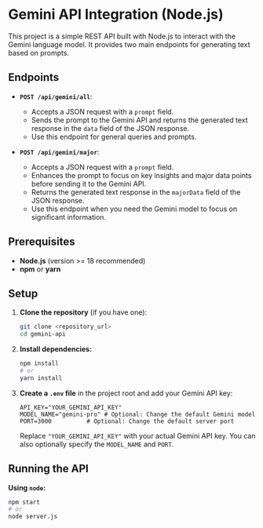 # Gemini API Integration (Node.js)

This project is a simple REST API built with Node.js to interact with the Gemini language model. It provides two main endpoints for generating text based on prompts.

## Endpoints

* **`POST /api/gemini/all`**:
    * Accepts a JSON request with a `prompt` field.
    * Sends the prompt to the Gemini API and returns the generated text response in the `data` field of the JSON response.
    * Use this endpoint for general queries and prompts.

* **`POST /api/gemini/major`**:
    * Accepts a JSON request with a `prompt` field.
    * Enhances the prompt to focus on key insights and major data points before sending it to the Gemini API.
    * Returns the generated text response in the `majorData` field of the JSON response.
    * Use this endpoint when you need the Gemini model to focus on significant information.

## Prerequisites

* **Node.js** (version >= 18 recommended)
* **npm** or **yarn**

## Setup

1.  **Clone the repository** (if you have one):
    ```bash
    git clone <repository_url>
    cd gemini-api
    ```

2.  **Install dependencies:**
    ```bash
    npm install
    # or
    yarn install
    ```

3.  **Create a `.env` file** in the project root and add your Gemini API key:
    ```env
    API_KEY="YOUR_GEMINI_API_KEY"
    MODEL_NAME="gemini-pro" # Optional: Change the default Gemini model
    PORT=3000          # Optional: Change the default server port
    ```
    Replace `"YOUR_GEMINI_API_KEY"` with your actual Gemini API key. You can also optionally specify the `MODEL_NAME` and `PORT`.

## Running the API

**Using `node`:**

```bash
npm start
# or
node server.js